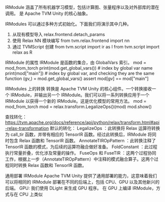 IRModule 涵盖了所有机器学习模型，包括计算图、张量程序以及对外部库的潜在调用。
是 Apache TVM Unity 的核心抽象。

IRModules 可以通过多种方式初始化。下面我们将演示其中几种。
1. 从现有模型导入 
    relax.frontend.detach_params
2. 使用 Relax NN 模块编写
    from tvm.relax.frontend import nn
3. 通过 TVMScript 创建
    from tvm.script import ir as I
    from tvm.script import relax as R

IRModule 的属性
IRModule 是函数的集合，由 GlobalVars 索引。
    mod = mod_from_torch
    print(mod.get_global_vars())
    # index by global var name
    print(mod["main"])
    # index by global var, and checking they are the same function
    (gv,) = mod.get_global_vars()
    assert mod[gv] == mod["main"]

IRModules 上的转换
转换是 Apache TVM Unity 的核心组件。一个转换接收一个 IRModule，并输出另一个 IRModule。我们可以将一系列转换应用于一个 IRModule 以获得一个新的 IRModule。这是优化模型的常用方法。
    mod = mod_from_torch
    mod = relax.transform.LegalizeOps()(mod)
    mod.show()

查找转化：https://tvm.apache.org/docs/reference/api/python/relax/transform.html#api-relax-transformation
默认的转化：
LegalizeOps ：此转换将 Relax 运算符转换为 call_tir 函数，并带有相应的 TensorIR 函数。经过此转换后，IRModule 将同时包含 Relax 函数和 TensorIR 函数。
AnnotateTIROpPattern ：此转换注释了 TensorIR 函数的模式，为后续的运算符融合做好准备。
FoldConstant ：此过程执行常量折叠，优化涉及常量的操作。
FuseOps 和 FuseTIR ：这两个过程协同工作，根据上一步（AnnotateTIROpPattern）中注释的模式融合算子。这两个过程同时转换 Relax 函数和 TensorIR 函数。

通用部署 IRModule
Apache TVM Unity 提供了通用部署的能力，这意味着我们可以将相同的 IRModule 部署在不同的后端上，包括 CPU、GPU 以及其他新兴的后端。
GPU:
    我们使用 DLight 来生成 GPU 程序。
    在 GPU 上编译 IRModule，方式与在 CPU 上类似
